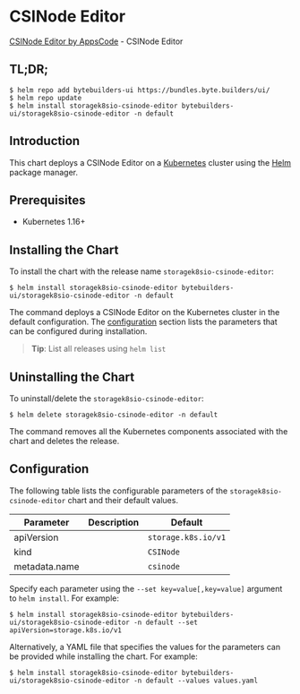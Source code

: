 # CSINode Editor

[CSINode Editor by AppsCode](https://byte.builders) - CSINode Editor

## TL;DR;

```console
$ helm repo add bytebuilders-ui https://bundles.byte.builders/ui/
$ helm repo update
$ helm install storagek8sio-csinode-editor bytebuilders-ui/storagek8sio-csinode-editor -n default
```

## Introduction

This chart deploys a CSINode Editor on a [Kubernetes](http://kubernetes.io) cluster using the [Helm](https://helm.sh) package manager.

## Prerequisites

- Kubernetes 1.16+

## Installing the Chart

To install the chart with the release name `storagek8sio-csinode-editor`:

```console
$ helm install storagek8sio-csinode-editor bytebuilders-ui/storagek8sio-csinode-editor -n default
```

The command deploys a CSINode Editor on the Kubernetes cluster in the default configuration. The [configuration](#configuration) section lists the parameters that can be configured during installation.

> **Tip**: List all releases using `helm list`

## Uninstalling the Chart

To uninstall/delete the `storagek8sio-csinode-editor`:

```console
$ helm delete storagek8sio-csinode-editor -n default
```

The command removes all the Kubernetes components associated with the chart and deletes the release.

## Configuration

The following table lists the configurable parameters of the `storagek8sio-csinode-editor` chart and their default values.

|   Parameter   | Description |       Default       |
|---------------|-------------|---------------------|
| apiVersion    |             | `storage.k8s.io/v1` |
| kind          |             | `CSINode`           |
| metadata.name |             | `csinode`           |


Specify each parameter using the `--set key=value[,key=value]` argument to `helm install`. For example:

```console
$ helm install storagek8sio-csinode-editor bytebuilders-ui/storagek8sio-csinode-editor -n default --set apiVersion=storage.k8s.io/v1
```

Alternatively, a YAML file that specifies the values for the parameters can be provided while
installing the chart. For example:

```console
$ helm install storagek8sio-csinode-editor bytebuilders-ui/storagek8sio-csinode-editor -n default --values values.yaml
```
